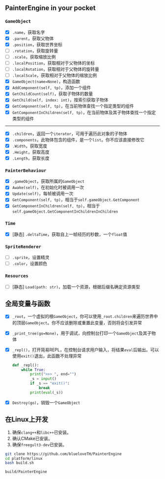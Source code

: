 ## PainterEngine in your pocket

### `GameObject`

- [x] `.name`，获取名字
- [x] `.parent`，获取父物体
- [x] `.position`，获取世界坐标
- [ ] `.rotation`，获取旋转量
- [ ] `.scale`，获取缩放比例
- [ ] `.localPosition`，获取相对于父物体的坐标
- [ ] `.localRotation`，获取相对于父物体的旋转量
- [ ] `.localScale`，获取相对于父物体的缩放比例
- [x] `GameObject(name=None)`，构造函数
- [x] `AddComponent(self, tp)`，添加一个组件
- [x] `GetChildCount(self)`，获取子物体的数量
- [x] `GetChild(self, index: int)`，按索引获取子物体
- [x] `GetComponent(self, tp)`，在当前物体查找一个指定类型的组件
- [x] `GetComponentInChildren(self, tp)`，在当前物体及其子物体查找一个指定类型的组件

---

- [x] `.children`，返回一个`iterator`，可用于遍历此对象的子物体
- [x] `.components`，此物体包含的组件，是一个`list`。你不应该直接修改它
- [x] `.Width`，获取宽度
- [x] `.Height`，获取高度
- [x] `.Length`，获取长度

### `PainterBehaviour`

- [x] `.gameObject`，获取所属的`GameObject`
- [x] `Awake(self)`，在初始化时被调用一次
- [x] `Update(self)`，每帧被调用一次
- [x] `GetComponent(self, tp)`，相当于`self.gameObject.GetComponent`
- [x] `GetComponentInChildren(self, tp)`，相当于`self.gameObject.GetComponentInChildrenInChildren`

### `Time`

- [x] [静态] `.deltaTime`，获取自上一帧经历的秒数，一个`float`值

### `SpriteRenderer`

- [ ] `.sprite`，设置精灵
- [ ] `.color`，设置颜色

### `Resources`

- [ ] [静态] `Load(path: str)`，加载一个资源，根据后缀名确定资源类型

## 全局变量与函数

- [x] `_root`，一个虚拟的根`GameObject`，你可以使用`_root.children`来遍历世界中的顶层`GameObject`。你不应该删除或重置此变量，否则将会引发异常
- [x] `_print_tree(go=None)`，用于调试，向控制台打印一个`GameObject`及其子物体
- [x] `_repl()`，打开简易REPL，在控制台请求用户输入，将结果`eval`后输出。可以使用`exit()`退出，此函数不处理异常

  ```python
  def _repl():
      while True:
          print(">>> ", end="")
          _s = input()
          if _s == "exit()":
              break
          print(eval(_s))
  ```
- [x] `Destroy(go)`，销毁一个`GameObject`

## 在Linux上开发

1. 确保`clang++`和`libc++`已安装。
2. 确认CMake已安装。
3. 确保`freegult3-dev`已安装。

```bash
git clone https://github.com/blueloveTH/PainterEngine
cd platform/linux
bash build.sh

build/PainterEngine
```